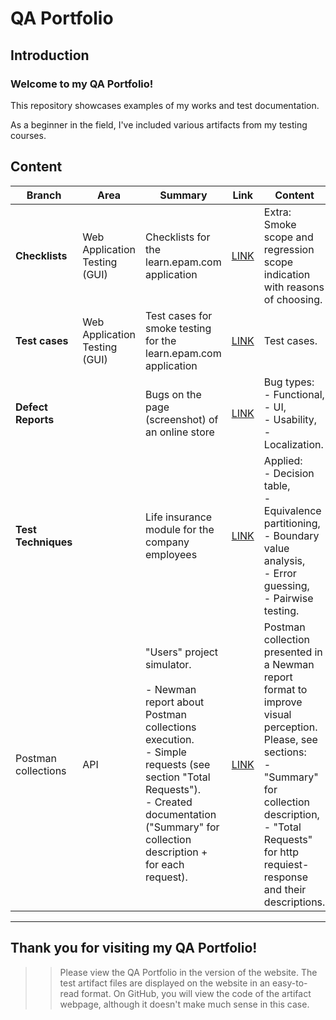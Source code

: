 # QA Portfolio


## Introduction

### Welcome to my QA Portfolio! 

This repository showcases examples of my works and test documentation.

As a beginner in the field, I've included various artifacts from my testing courses.


## Content

| **Branch** | Area | Summary | Link | Content | Origin | Comment |
| ---- | ---- | ---- | ---- | ---- | ---- | ---- |
| **Checklists** | Web Application Testing<br>(GUI) | Checklists for the learn.epam.com application | [LINK](Test_Documentation/Checklists/Web_app/Checklists_for_learn.epam.com_STA_course.htm) | Extra: Smoke scope and regression scope indication <br>with reasons of choosing. | Testing courses | In English |
| **Test cases** | Web Application Testing<br>(GUI) | Test cases for smoke testing for the learn.epam.com application | [LINK](Test_Documentation/Test_Cases/Web_app/TestCases_for_learn.epam.com_STA_course.htm) | Test cases. | Testing courses | In English |
| **Defect Reports** |  | Bugs on the page (screenshot) of an online store | [LINK](Test_Documentation/Defect_Reports/DefectReports_like_web_for_STA_course.htm) | Bug types: <br>- Functional, <br>- UI, <br>- Usability, <br>- Localization. | Testing courses | In English |
| **Test Techniques** |  | Life insurance module for the company employees | [LINK](Test_Documentation/Test_Techniques/Test_Techniques_STA_course.htm) | Applied: <br>- Decision table, <br>- Equivalence partitioning, <br>- Boundary value analysis, <br>- Error guessing, <br>- Pairwise testing. | Testing courses | In English |
| Postman collections | API | "Users" project simulator.<br><br>- Newman report about Postman collections execution.<br>- Simple requests (see section "Total Requests").<br>- Сreated documentation ("Summary" for collection description + for each request). | [LINK](Postman_Collections/Users_Simulator_Postman/ReportHTML_Users_simulator.postman_collection) | Postman collection presented in a Newman report format to improve visual perception.<br>Please, see sections: <br>- "Summary" for collection description,<br>- "Total Requests" for http requiest-response and  their descriptions. | Olga Nazina to educational goals | In English.<br>Postman collection presented in a Newman report format to improve visual perception.<br>It is faster and more convenient than JSON. |


---------------

## Thank you for visiting my QA Portfolio!


>> Please view the QA Portfolio in the version of the website. The test artifact files are displayed on the website in an easy-to-read format. On GitHub, you will view the code of the artifact webpage, although it doesn't make much sense in this case.